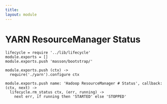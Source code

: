 ```yaml
---
title: 
layout: module
---
```


# YARN ResourceManager Status

    lifecycle = require '../lib/lifecycle'
    module.exports = []
    module.exports.push 'masson/bootstrap/'

    module.exports.push (ctx) ->
      require('./yarn').configure ctx

    module.exports.push name: 'Hadoop ResourceManager # Status', callback: (ctx, next) ->
      lifecycle.rm_status ctx, (err, running) ->
        next err, if running then 'STARTED' else 'STOPPED'

